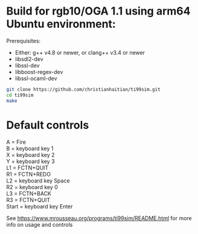 # Build for rgb10/OGA 1.1 using arm64 Ubuntu environment:

Prerequisites:
 - Either: g++ v4.8 or newer, or clang++ v3.4 or newer
 - libsdl2-dev
 - libssl-dev
 - libboost-regex-dev
 - libssl-ocaml-dev

```bash
git clone https://github.com/christianhaitian/ti99sim.git
cd ti99sim
make 
```

# Default controls
A = Fire \
B = keyboard key 1 \
X = keyboard key 2 \
Y = keyboard key 3 \
L1 = FCTN+QUIT \
R1 = FCTN+REDO \
L2 = keyboard key Space \
R2 = keyboard key 0 \
L3 = FCTN+BACK \
R3 = FCTN+QUIT \
Start = keyboard key Enter

See https://www.mrousseau.org/programs/ti99sim/README.html for more info on usage and controls
